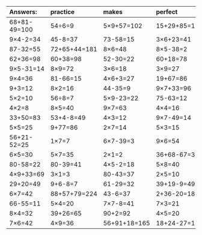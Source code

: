 | Answers: | practice | makes | perfect | ! |
| :--- | :--- | :--- | :--- | :--- |
| 68+81-49=100 | 54÷6=9 | 5×9+57=102 | 15+29+85=129 | 88-69=19 | 
| 9×4-2=34 | 45-8=37 | 73-58=15 | 3×6+23=41 | 43+31=74 | 
| 87-32=55 | 72+65+44=181 | 8×6=48 | 8×5-38=2 | 88-9=79 | 
| 62+36=98 | 60+38=98 | 52-30=22 | 60+18=78 | 45÷5=9 | 
| 9×5-31=14 | 8×9=72 | 3×6=18 | 3×9=27 | 5×9=45 | 
| 9×4=36 | 81-66=15 | 4×6+3=27 | 19+67=86 | 9×9=81 | 
| 9+3=12 | 8×2=16 | 44-35=9 | 9×7+33=96 | 34+1=35 | 
| 5×2=10 | 56÷8=7 | 5×9-23=22 | 75-63=12 | 42÷6=7 | 
| 4×2=8 | 8×5=40 | 9×7=63 | 4×4=16 | 22+28=50 | 
| 33+50=83 | 53+4-8=49 | 4×3=12 | 9×7-49=14 | 7×4=28 | 
| 5×5=25 | 9+77=86 | 2×7=14 | 5×3=15 | 13+12=25 | 
| 56+21-52=25 | 1×7=7 | 6×7-39=3 | 9×6=54 | 36+19-23=32 | 
| 6×5=30 | 5×7=35 | 2×1=2 | 36+68-67=37 | 99-11=88 | 
| 80-58=22 | 80-39=41 | 4×5-2=18 | 5×8=40 | 20+62+66=148 | 
| 4×9+33=69 | 3×1=3 | 80-43=37 | 2×5=10 | 7×9=63 | 
| 29+20=49 | 9+6-8=7 | 61-29=32 | 39+19-9=49 | 2×8=16 | 
| 6×7=42 | 88+57+79=224 | 43-6=37 | 2+36-20=18 | 34+45=79 | 
| 66-55=11 | 5×4=20 | 7×7-8=41 | 7×3=21 | 2+64=66 | 
| 8×4=32 | 39+26=65 | 90+2=92 | 4×5=20 | 6×2=12 | 
| 7×6=42 | 4×9=36 | 56+91+18=165 | 18+24-27=15 | 6×3-14=4 | 
